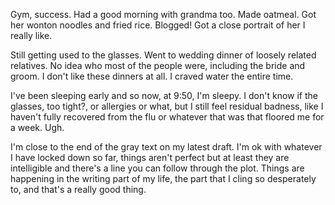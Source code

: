 Gym, success. Had a good morning with grandma too. Made oatmeal. Got her wonton noodles and fried rice. Blogged! Got a close portrait of her I really like.

Still getting used to the glasses. Went to wedding dinner of loosely related relatives. No idea who most of the people were, including the bride and groom. I don't like these dinners at all. I craved water the entire time.

I've been sleeping early and so now, at 9:50, I'm sleepy. I don't know if the glasses, too tight?, or allergies or what, but I still feel residual badness, like I haven't fully recovered from the flu or whatever that was that floored me for a week. Ugh.

I'm close to the end of the gray text on my latest draft. I'm ok with whatever I have locked down so far, things aren't perfect but at least they are intelligible and there's a line you can follow through the plot. Things are happening in the writing part of my life, the part that I cling so desperately to, and that's a really good thing.

